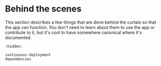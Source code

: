 # Behind the scenes

This section describes a few things that are done behind the curtain so that the app can function. You don't need to learn about them to use the app or contribute to it, but it's cool to have somewhere canonical where it's documented.

```{toctree}
:hidden:

continuous-deployment
dependencies
```
